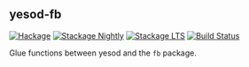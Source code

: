 yesod-fb
----------

[![Hackage](https://img.shields.io/hackage/v/yesod-fb.svg)](https://hackage.haskell.org/package/yesod-fb)
[![Stackage
Nightly](http://stackage.org/package/yesod-fb/badge/nightly)](http://stackage.org/nightly/package/yesod-fb)
[![Stackage
LTS](http://stackage.org/package/yesod-fb/badge/lts)](http://stackage.org/lts/package/yesod-fb)
[![Build Status](https://travis-ci.org/psibi/yesod-fb.svg?branch=master)](https://travis-ci.org/psibi/yesod-fb)

Glue functions between yesod and the `fb` package.


